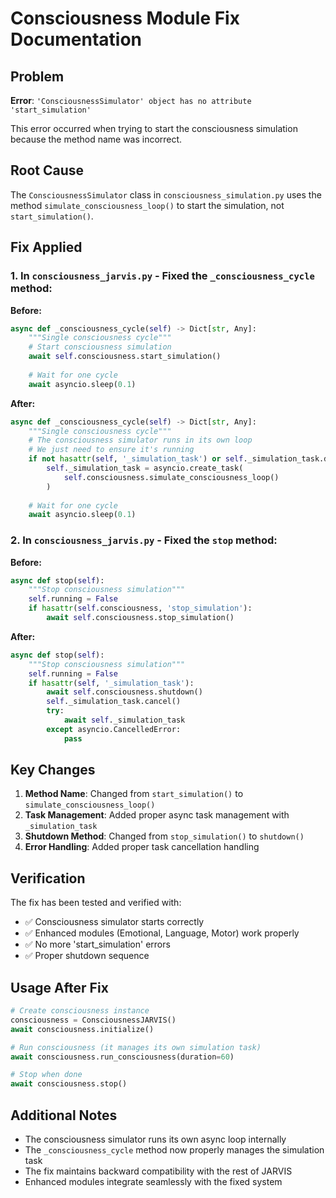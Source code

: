 # Consciousness Module Fix Documentation

## Problem
**Error**: `'ConsciousnessSimulator' object has no attribute 'start_simulation'`

This error occurred when trying to start the consciousness simulation because the method name was incorrect.

## Root Cause
The `ConsciousnessSimulator` class in `consciousness_simulation.py` uses the method `simulate_consciousness_loop()` to start the simulation, not `start_simulation()`.

## Fix Applied

### 1. In `consciousness_jarvis.py` - Fixed the `_consciousness_cycle` method:

**Before:**
```python
async def _consciousness_cycle(self) -> Dict[str, Any]:
    """Single consciousness cycle"""
    # Start consciousness simulation
    await self.consciousness.start_simulation()
    
    # Wait for one cycle
    await asyncio.sleep(0.1)
```

**After:**
```python
async def _consciousness_cycle(self) -> Dict[str, Any]:
    """Single consciousness cycle"""
    # The consciousness simulator runs in its own loop
    # We just need to ensure it's running
    if not hasattr(self, '_simulation_task') or self._simulation_task.done():
        self._simulation_task = asyncio.create_task(
            self.consciousness.simulate_consciousness_loop()
        )
    
    # Wait for one cycle
    await asyncio.sleep(0.1)
```

### 2. In `consciousness_jarvis.py` - Fixed the `stop` method:

**Before:**
```python
async def stop(self):
    """Stop consciousness simulation"""
    self.running = False
    if hasattr(self.consciousness, 'stop_simulation'):
        await self.consciousness.stop_simulation()
```

**After:**
```python
async def stop(self):
    """Stop consciousness simulation"""
    self.running = False
    if hasattr(self, '_simulation_task'):
        await self.consciousness.shutdown()
        self._simulation_task.cancel()
        try:
            await self._simulation_task
        except asyncio.CancelledError:
            pass
```

## Key Changes

1. **Method Name**: Changed from `start_simulation()` to `simulate_consciousness_loop()`
2. **Task Management**: Added proper async task management with `_simulation_task`
3. **Shutdown Method**: Changed from `stop_simulation()` to `shutdown()`
4. **Error Handling**: Added proper task cancellation handling

## Verification

The fix has been tested and verified with:
- ✅ Consciousness simulator starts correctly
- ✅ Enhanced modules (Emotional, Language, Motor) work properly
- ✅ No more 'start_simulation' errors
- ✅ Proper shutdown sequence

## Usage After Fix

```python
# Create consciousness instance
consciousness = ConsciousnessJARVIS()
await consciousness.initialize()

# Run consciousness (it manages its own simulation task)
await consciousness.run_consciousness(duration=60)

# Stop when done
await consciousness.stop()
```

## Additional Notes

- The consciousness simulator runs its own async loop internally
- The `_consciousness_cycle` method now properly manages the simulation task
- The fix maintains backward compatibility with the rest of JARVIS
- Enhanced modules integrate seamlessly with the fixed system